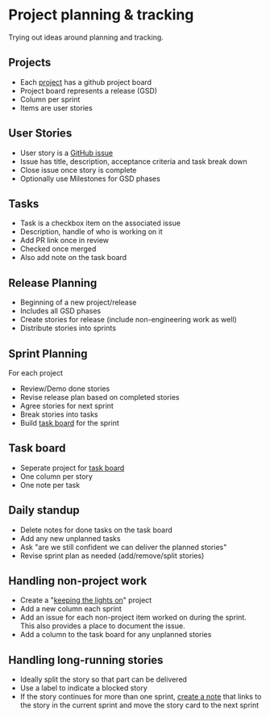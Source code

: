 # Project planning & tracking  

Trying out ideas around planning and tracking.

## Projects
* Each [project](https://github.com/bgswan-shopify/project-planning/projects/1) has a github project board
* Project board represents a release (GSD)
* Column per sprint
* Items are user stories

## User Stories
* User story is a [GitHub issue](https://github.com/bgswan-shopify/project-planning/issues/1)
* Issue has title, description, acceptance criteria and task break down
* Close issue once story is complete
* Optionally use Milestones for GSD phases

## Tasks
* Task is a checkbox item on the associated issue
* Description, handle of who is working on it
* Add PR link once in review
* Checked once merged
* Also add note on the task board

## Release Planning
* Beginning of a new project/release
* Includes all GSD phases
* Create stories for release (include non-engineering work as well)
* Distribute stories into sprints

## Sprint Planning
For each project 
* Review/Demo done stories
* Revise release plan based on completed stories
* Agree stories for next sprint
* Break stories into tasks
* Build [task board](https://github.com/bgswan-shopify/project-planning/projects/2) for the sprint

## Task board
* Seperate project for [task board](https://github.com/bgswan-shopify/project-planning/projects/2)
* One column per story
* One note per task

## Daily standup
* Delete notes for done tasks on the task board
* Add any new unplanned tasks
* Ask "are we still confident we can deliver the planned stories"
* Revise sprint plan as needed (add/remove/split stories)

## Handling non-project work
* Create a "[keeping the lights on](https://github.com/bgswan-shopify/project-planning/projects/3)" project
* Add a new column each sprint
* Add an issue for each non-project item worked on during the sprint. This also provides a place to document the issue.
* Add a column to the task board for any unplanned stories

## Handling long-running stories
* Ideally split the story so that part can be delivered
* Use a label to indicate a blocked story
* If the story continues for more than one sprint, [create a note](https://github.com/bgswan-shopify/project-planning/projects/3#card-23198002) that links to the story in the current sprint and move the story card to the next sprint
